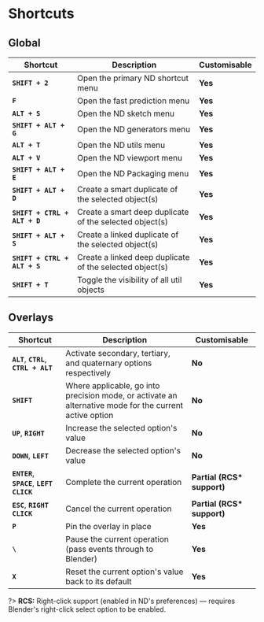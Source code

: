 # Shortcuts

## Global

| Shortcut | Description | Customisable | 
| --- | --- | --- |
| **`SHIFT + 2`** | Open the primary ND shortcut menu | **Yes** |
| **`F`** | Open the fast prediction menu | **Yes** |
| **`ALT + S`** | Open the ND sketch menu | **Yes** |
| **`SHIFT + ALT + G`** | Open the ND generators menu | **Yes** |
| **`ALT + T`** | Open the ND utils menu | **Yes** |
| **`ALT + V`** | Open the ND viewport menu | **Yes** |
| **`SHIFT + ALT + E`** | Open the ND Packaging menu | **Yes** |
| **`SHIFT + ALT + D`** | Create a smart duplicate of the selected object(s) | **Yes** |
| **`SHIFT + CTRL + ALT + D`** | Create a smart deep duplicate of the selected object(s) | **Yes** |
| **`SHIFT + ALT + S`** | Create a linked duplicate of the selected object(s) | **Yes** |
| **`SHIFT + CTRL + ALT + S`** | Create a linked deep duplicate of the selected object(s) | **Yes** |
| **`SHIFT + T`** | Toggle the visibility of all util objects | **Yes** |

## Overlays

| Shortcut | Description | Customisable |
| --- | --- | --- |
| **`ALT`**, **`CTRL`**, **`CTRL + ALT`** | Activate secondary, tertiary, and quaternary options respectively | **No** |
| **`SHIFT`** | Where applicable, go into precision mode, or activate an alternative mode for the current active option | **No** |
| **`UP`**, **`RIGHT`** | Increase the selected option's value | **No** |
| **`DOWN`**, **`LEFT`** | Decrease the selected option's value | **No** |
| **`ENTER`**, **`SPACE`**, **`LEFT CLICK`** | Complete the current operation | **Partial (RCS\* support)** |
| **`ESC`**, **`RIGHT CLICK`** | Cancel the current operation | **Partial (RCS\* support)** |
| **`P`** | Pin the overlay in place | **Yes** |
| **`\`** | Pause the current operation (pass events through to Blender) | **Yes** |
| **`X`** | Reset the current option's value back to its default | **Yes** |

?> **RCS:** Right-click support (enabled in ND's preferences) — requires Blender's right-click select option to be enabled.
